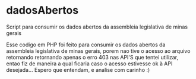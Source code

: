 # dadosAbertos
Script para consumir os dados abertos da assembleia legislativa de minas gerais

Esse codigo em PHP foi feito para consumir os dados abertos da assembleia legislativa de minas gerais, porem nao tive o acesso ao arquivo retornando
retornando apenas o erro 403 nas API'S que tentei utilizar, entao fiz de maneira a qual ficaria caso o acesso estivesse ok à API desejada...
Espero que entendam, e analise com carinho :)
